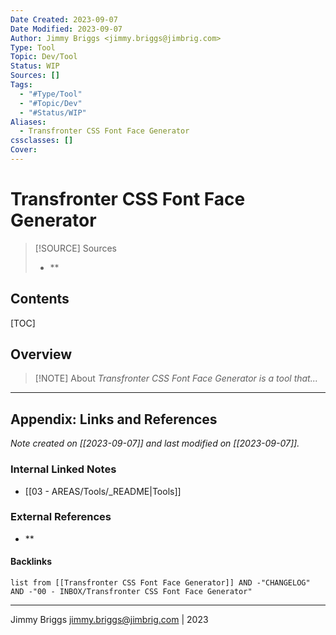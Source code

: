 ```yaml
---
Date Created: 2023-09-07
Date Modified: 2023-09-07
Author: Jimmy Briggs <jimmy.briggs@jimbrig.com>
Type: Tool
Topic: Dev/Tool
Status: WIP
Sources: []
Tags:
  - "#Type/Tool"
  - "#Topic/Dev"
  - "#Status/WIP"
Aliases:
  - Transfronter CSS Font Face Generator
cssclasses: []
Cover: 
---
```


# Transfronter CSS Font Face Generator

> [!SOURCE] Sources
> - **

## Contents

[TOC]

## Overview

> [!NOTE] About
> *Transfronter CSS Font Face Generator is a tool that...*

***

## Appendix: Links and References

*Note created on [[2023-09-07]] and last modified on [[2023-09-07]].*

### Internal Linked Notes

- [[03 - AREAS/Tools/_README|Tools]]

### External References

- **

#### Backlinks

```dataview
list from [[Transfronter CSS Font Face Generator]] AND -"CHANGELOG" AND -"00 - INBOX/Transfronter CSS Font Face Generator"
```


***

Jimmy Briggs <jimmy.briggs@jimbrig.com> | 2023

